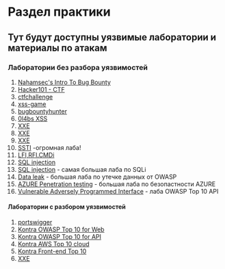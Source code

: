 # Раздел практики

## Тут будут доступны уязвимые лаборатории и материалы по атакам

### Лаборатории без разбора уязвимостей

1. [Nahamsec's Intro To Bug Bounty](https://github.com/nahamsec/nahamsec.training)
2. [Hacker101 - CTF](https://www.hacker101.com/)
3. [ctfchallenge](https://ctfchallenge.com/challenges)
4. [xss-game](https://xss-game.appspot.com/)
5. [bugbountyhunter](https://www.bugbountyhunter.com/training/)
6. [0l4bs XSS](https://github.com/tegal1337/0l4bs)
7. [XXE](https://github.com/jbarone/xxelab)
8. [XXE](https://github.com/c0ny1/xxe-lab)
9. [XXE](https://github.com/HLOverflow/XXE-study)
10. [SSTI](https://github.com/DiogoMRSilva/websitesVulnerableToSSTI) -огромная лаба!
11. [LFI,RFI.CMDi](https://github.com/paralax/lfi-labs)
12. [SQL injection](https://github.com/breakthenet/HackMe-SQL-Injection-Challenges)
13. [SQL injection](https://github.com/Audi-1/sqli-labs) - самая большая лаба по SQLi
14. [Data leak](https://wrongsecrets.herokuapp.com/) - большая лаба по утечке данных от OWASP
15. [AZURE Penetration testing](https://azure.enterprisesecurity.io) - большая лаба по безопастности AZURE
16. [Vulnerable Adversely Programmed Interface](https://github.com/roottusk/vapi) - лаба OWASP Top 10 API

#### Лаборатории с разбором уязвимостей

1. [portswigger](https://portswigger.net/web-security/dashboard)
2. [Kontra OWASP Top 10 for Web](https://application.security/free/owasp-top-10)
3. [Kontra OWASP Top 10 for API](https://application.security/free/owasp-top-10-API)
4. [Kontra AWS Top 10 cloud](https://application.security/free/kontra-aws-clould-top-10)
5. [Kontra Front-end Top 10](https://application.security/free/kontra-front-end-top-10)
6. [XXE](https://gosecure.github.io/xxe-workshop/#0)


